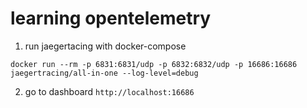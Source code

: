 # learning opentelemetry

1.  run jaegertacing with docker-compose
```
docker run --rm -p 6831:6831/udp -p 6832:6832/udp -p 16686:16686 jaegertracing/all-in-one --log-level=debug
```
2. go to dashboard `http://localhost:16686`





